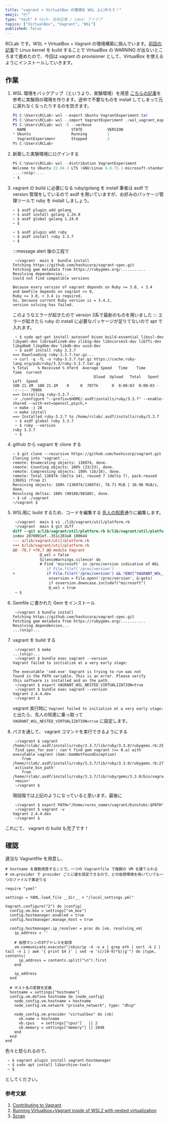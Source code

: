 ```yaml
---
title: "vagrant + VirtualBox の環境を WSL 上に作ろう！"
emoji: "📦"
type: "tech" # tech: 技術記事 / idea: アイデア
topics: ["VirtualBox", "Vagrant", "WSL"]
published: false
---
```


RCLab です。WSL + VirtualBox + Vagrant の環境構築に挑んでいます。[前回の記事](https://zenn.dev/rclab/articles/build_linux_kernel_inside_wsl)で Linux kernel を build することで VirtualBox の WARNING が出ないところまで進めたので、今回は vagrant の provisioner として、VirtualBox を使えるようにインストールしていきます。

## 作業
1. WSL 環境をバックアップ（というより、実験環境）を用意
    [こちらの記事](https://qiita.com/souyakuchan/items/9f95043cf9c4eda2e1cc)を参考に実験用の環境を作ります。途中で不要なものを install してしまって元に戻れなくなったりするのを防ぎます。
    ```powershell
    PS C:\Users\RCLab> wsl --export Ubuntu VagrantExperiment.tar
    PS C:\Users\RCLab> wsl --import VagrantExperiment ./wsl_vagrant_experiment VagrantExperiment.tar
    PS C:\Users\RCLab> wsl -l --verbose
      NAME                    STATE           VERSION
    * Ubuntu                  Running         2
      VagrantExperimenr       Stopped         2
    PS C:\Users\RCLab> 
    ```

1. 新築した実験環境にログインする
    ```powershell
    PS C:\Users\RCLab> wsl --distribution VagrantExperiment
    Welcome to Ubuntu 22.04.3 LTS (GNU/Linux 6.6.75.1-microsoft-standard-WSL2+ x86_64)
    ....(snip)....
    ~ $ 
    ```

1. vagrant の build に必要になる ruby/golang を install
    筆者は asdf で version 管理をしているので asdf を用いていますが、お好みのパッケージ管理ツールで ruby を install しましょう。
    ```shell:golang
    ~ $ asdf plugin add golang
    ~ $ asdf install golang 1.24.0
    ~ $ asdf global golang 1.24.0
    ~ $
    ```

    ```shell:ruby
    ~ $ asdf plugin add ruby
    ~ $ asdf install ruby 3.3.7
    ~ $
    ```
    :::message alert
    後の工程で
    ```shell
     ~/vagrant  main $  bundle install
    Fetching https://github.com/hashicorp/vagrant-spec.git
    Fetching gem metadata from https://rubygems.org/...........
    Resolving dependencies...
    Could not find compatible versions

    Because every version of vagrant depends on Ruby >= 3.0, < 3.4
    and Gemfile depends on vagrant >= 0,
    Ruby >= 3.0, < 3.4 is required.
    So, because current Ruby version is = 3.4.2,
    version solving has failed.
    ```
    このようなエラーが起きたので version 3系で最新のものを用いました
    :::
    エラーが起きたら ruby の install に必要なパッケージが足りてないので apt で入れます。
    ```shell:install するパッケージはコピペなので、不要なものも含まれているかも
     ~ $ sudo apt-get install autoconf bison build-essential libssl-dev libyaml-dev libreadline6-dev zlib1g-dev libncurses5-dev libffi-dev libgdbm6 libgdbm-dev libdb-dev uuid-dev
     ~ $ asdf install ruby 3.3.7
    ==> Downloading ruby-3.3.7.tar.gz...
    -> curl -q -fL -o ruby-3.3.7.tar.gz https://cache.ruby-lang.org/pub/ruby/3.3/ruby-3.3.7.tar.gz
    % Total    % Received % Xferd  Average Speed   Time    Time     Time  Current
                                        Dload  Upload   Total   Spent    Left  Speed
    100 21.1M  100 21.1M    0     0  7077k      0  0:00:03  0:00:03 --:--:-- 7080k
    ==> Installing ruby-3.3.7...
    -> ./configure "--prefix=$HOME/.asdf/installs/ruby/3.3.7" --enable-shared --with-ext=openssl,psych,+
    -> make -j 28
    -> make install
    ==> Installed ruby-3.3.7 to /home/rclab/.asdf/installs/ruby/3.3.7
     ~ $ asdf global ruby 3.3.7
     ~ $ ruby --version
    ruby 3.3.7
     ~ $
    ```
1. github から vagrant を clone する
    ```shell
    ~ $ git clone --recursive https://github.com/hashicorp/vagrant.git
    Cloning into 'vagrant'...
    remote: Enumerating objects: 136974, done.
    remote: Counting objects: 100% (23/23), done.
    remote: Compressing objects: 100% (16/16), done.
    remote: Total 136974 (delta 14), reused 7 (delta 7), pack-reused 136951 (from 2)
    Receiving objects: 100% (136974/136974), 78.71 MiB | 10.96 MiB/s, done.
    Resolving deltas: 100% (90180/90180), done.
    ~ $ cd ./vagrant
    ~/vagrant $
    ```
1. WSL用に build するため、コードを編集する
    [先人の知恵](https://askalice97.medium.com/running-virtualbox-inside-of-wsl2-with-nested-virtualization-bde85046fe8d)通りに編集します。
    ```diff shell:./lib/vagrant/util/platform.rb
     ~/vagrant  main $ vi ./lib/vagrant/util/platform.rb
     ~/vagrant  main $ git diff
    diff --git a/lib/vagrant/util/platform.rb b/lib/vagrant/util/platform.rb
    index 2070091ef..351c283a8 100644
    --- a/lib/vagrant/util/platform.rb
    +++ b/lib/vagrant/util/platform.rb
    @@ -70,7 +70,7 @@ module Vagrant
                @_wsl = false
                SilenceWarnings.silence! do
                # Find 'microsoft' in /proc/version indicative of WSL
    -              if File.file?('/proc/version')
    +              if File.file?('/proc/version') && !ENV["VAGRANT_WSL_NESTED_VIRTUALIZATION"]
                    osversion = File.open('/proc/version', &:gets)
                    if osversion.downcase.include?("microsoft")
                    @_wsl = true
     ~ $
    ```

1. Gemfile に書かれた Gem をインストール
    ```
     ~/vagrant $ bundle install
    Fetching https://github.com/hashicorp/vagrant-spec.git
    Fetching gem metadata from https://rubygems.org/...........
    Resolving dependencies...
    ...(snip)...
1. vagrant を build する
    ```
     ~/vagrant $ make
    ...(snip)...
     ~/vagrant $ bundle exec vagrant --version
    Vagrant failed to initialize at a very early stage:

    The executable 'cmd.exe' Vagrant is trying to run was not
    found in the PATH variable. This is an error. Please verify
    this software is installed and on the path.
     ~/vagrant $ export VAGRANT_WSL_NESTED_VIRTUALIZATION=true
     ~/vagrant $ bundle exec vagrant --version
    Vagrant 2.4.4.dev
     ~/vagrant $
    ```
    vagrant 実行時に `Vagrant failed to initialize at a very early stage:` と出たら、先人の知恵に乗っ取って `VAGRANT_WSL_NESTED_VIRTUALIZATION=true` に設定します。
1. パスを通して、 vagrant コマンドを実行できるようにする
    ```
     ~/vagrant $ vagrant
    /home/rclab/.asdf/installs/ruby/3.3.7/lib/ruby/3.3.0/rubygems.rb:259:in `find_spec_for_exe': can't find gem vagrant (>= 0.a) with executable vagrant (Gem::GemNotFoundException)
        from /home/rclab/.asdf/installs/ruby/3.3.7/lib/ruby/3.3.0/rubygems.rb:278:in `activate_bin_path'
        from /home/rclab/.asdf/installs/ruby/3.3.7/lib/ruby/gems/3.3.0/bin/vagrant:25:in `<main>'
     ~/vagrant $
    ```
    現段階では上記のようになっていると思います。最後に
    ```
     ~/vagrant $ export PATH="/home/<ures_name>/vagrant/binstubs:$PATH"
     ~/vagrant $ vagrant -v
    Vagrant 2.4.4.dev
     ~/vagrant $
    ```

これにて、 vagrant の build も完了です！

## 確認
適当な Vagrantfile を用意し、
```ruby:Vagrantfie
# hostname を複数用意することで。一つの Vagrantfile で複数の VM を建てられる
# vm.provider で provider ごとに値を設定できるので、どの仮想環境を用いていても一つのファイルで事足りる

require "yaml"

settings = YAML.load_file __dir__ + "/local_settings.yml"

Vagrant.configure("2") do |config|
  config.vm.box = settings["vm_box"]
  config.hostmanager.enabled = true
  config.hostmanager.manage_host = true

  config.hostmanager.ip_resolver = proc do |vm, resolving_vm|
    ip_address = ''

    # 仮想マシンのIPアドレスを取得
    vm.communicate.execute("/sbin/ip -4 -o a | grep eth | sort -k 2 | tail -n 1 | awk '{ print $4 }' | sed -e 's|/[0-9]*$||g'") do |type, contents|
      ip_address = contents.split("\n").first
    end

    ip_address
  end

  # ホスト名の変数を定義
  hostname = settings["hostname"]
  config.vm.define hostname do |node_config|
    node_config.vm.hostname = hostname
    node_config.vm.network "private_network", type: "dhcp"

    node_config.vm.provider "virtualbox" do |vb|
      vb.name = hostname
      vb.cpus   = settings["cpus"]   || 2
      vb.memory = settings["memory"] || 2048
    end
  end
end
```
色々と怒られるので、
```
 ~ $ vagrant plugin install vagrant-hostmanager
 ~ $ sudo apt install libarchive-tools
 ~ $
```
としてください。

### 参考文献
1. [Contributing to Vagrant](https://github.com/hashicorp/vagrant/blob/main/.github/CONTRIBUTING.md#setup-a-development-installation-of-vagrant)
2. [Running Virtualbox+Vagrant inside of WSL2 with nested virtualization](https://askalice97.medium.com/running-virtualbox-inside-of-wsl2-with-nested-virtualization-bde85046fe8d)
3. [Scrap](https://zenn.dev/rclab/scraps/2b9f48c78b3ca4)